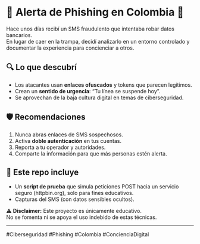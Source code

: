 # 🚨 Alerta de Phishing en Colombia 🚨

Hace unos días recibí un SMS fraudulento que intentaba robar datos bancarios.  
En lugar de caer en la trampa, decidí analizarlo en un entorno controlado y documentar la experiencia para concienciar a otros.

## 🔍 Lo que descubrí
- Los atacantes usan **enlaces ofuscados** y tokens que parecen legítimos.
- Crean un **sentido de urgencia**: “Tu línea se suspende hoy”.
- Se aprovechan de la baja cultura digital en temas de ciberseguridad.

## 🛡️ Recomendaciones
1. Nunca abras enlaces de SMS sospechosos.
2. Activa **doble autenticación** en tus cuentas.
3. Reporta a tu operador y autoridades.
4. Comparte la información para que más personas estén alerta.

## 📂 Este repo incluye
- Un **script de prueba** que simula peticiones POST hacia un servicio seguro (httpbin.org), solo para fines educativos.
- Capturas del SMS (con datos sensibles ocultos).

⚠️ **Disclaimer:** Este proyecto es únicamente educativo.  
No se fomenta ni se apoya el uso indebido de estas técnicas.

---
#Ciberseguridad #Phishing #Colombia #ConcienciaDigital
